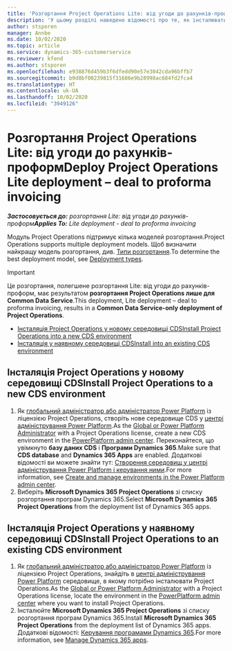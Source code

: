 ```yaml
---
title: 'Розгортання Project Operations Lite: від угоди до рахунків-проформ'
description: 'У цьому розділі наведено відомості про те, як інсталювати розгортання Project Operations Lite: від угоди до рахунків-проформ.'
author: stsporen
manager: Annbe
ms.date: 10/02/2020
ms.topic: article
ms.service: dynamics-365-customerservice
ms.reviewer: kfend
ms.author: stsporen
ms.openlocfilehash: e938876d459b3f6dfedd90e57e3042cda96bffb7
ms.sourcegitcommit: b9d8bf00239815f31686e9b28998ac684fd2fca4
ms.translationtype: HT
ms.contentlocale: uk-UA
ms.lasthandoff: 10/02/2020
ms.locfileid: "3949126"
---
```

# <a name="deploy-project-operations-lite-deployment--deal-to-proforma-invoicing"></a><span data-ttu-id="cf807-103">Розгортання Project Operations Lite: від угоди до рахунків-проформ</span><span class="sxs-lookup"><span data-stu-id="cf807-103">Deploy Project Operations Lite deployment – deal to proforma invoicing</span></span>

<span data-ttu-id="cf807-104">_**Застосовується до:** розгортання Lite: від угоди до рахунків-проформ_</span><span class="sxs-lookup"><span data-stu-id="cf807-104">_**Applies To:** Lite deployment - deal to proforma invoicing_</span></span>

<span data-ttu-id="cf807-105">Модуль Project Operations підтримує кілька моделей розгортання.</span><span class="sxs-lookup"><span data-stu-id="cf807-105">Project Operations supports multiple deployment models.</span></span> <span data-ttu-id="cf807-106">Щоб визначити найкращу модель розгортання, див. [Типи розгортання](determine-deployment-type.md).</span><span class="sxs-lookup"><span data-stu-id="cf807-106">To determine the best deployment model, see [Deployment types](determine-deployment-type.md).</span></span>


> [!IMPORTANT]
> <span data-ttu-id="cf807-107">Це розгортання, полегшене розгортання Lite: від угоди до рахунків-проформ, має результатом **розгортання Project Operations лише для Common Data Service**.</span><span class="sxs-lookup"><span data-stu-id="cf807-107">This deployment, Lite deployment – deal to proforma invoicing, results in a **Common Data Service-only deployment of Project Operations**.</span></span>

- [<span data-ttu-id="cf807-108">Інсталяція Project Operations у новому середовищі CDS</span><span class="sxs-lookup"><span data-stu-id="cf807-108">Install Project Operations into a new CDS environment</span></span>](#new)
- [<span data-ttu-id="cf807-109">Інсталяція у наявному середовищі CDS</span><span class="sxs-lookup"><span data-stu-id="cf807-109">Install into an existing CDS environment</span></span>](#existing)



## <a name="install-project-operations-to-a-new-cds-environment"></a><a name="new"></a><span data-ttu-id="cf807-110">Інсталяція Project Operations у новому середовищі CDS</span><span class="sxs-lookup"><span data-stu-id="cf807-110">Install Project Operations to a new CDS environment</span></span>

1. <span data-ttu-id="cf807-111">Як [глобальний адміністратор або адміністратор Power Platform](https://docs.microsoft.com/power-platform/admin/global-service-administrators-can-administer-without-license) із ліцензією Project Operations, створіть нове середовище CDS у [центрі адміністрування Power Platform](https://admin.powerplatform.com).</span><span class="sxs-lookup"><span data-stu-id="cf807-111">As the [Global or Power Platform Administrator](https://docs.microsoft.com/power-platform/admin/global-service-administrators-can-administer-without-license) with a Project Operations license, create a new CDS environment in the [PowerPlatform admin center](https://admin.powerplatform.com).</span></span> <span data-ttu-id="cf807-112">Переконайтеся, що увімкнуто **базу даних CDS** і **Програми Dynamics 365**.</span><span class="sxs-lookup"><span data-stu-id="cf807-112">Make sure that **CDS database** and **Dynamics 365 Apps** are enabled.</span></span> <span data-ttu-id="cf807-113">Додаткові відомості ви можете знайти тут: [Створення середовищ у центрі адміністрування Power Platform і керування ними](https://docs.microsoft.com/power-platform/admin/create-environment#create-an-environment-in-the-power-platform-admin-center).</span><span class="sxs-lookup"><span data-stu-id="cf807-113">For more information, see [Create and manage environments in the Power Platform admin center](https://docs.microsoft.com/power-platform/admin/create-environment#create-an-environment-in-the-power-platform-admin-center).</span></span>
2. <span data-ttu-id="cf807-114">Виберіть **Microsoft Dynamics 365 Project Operations** зі списку розгортання програм Dynamics 365.</span><span class="sxs-lookup"><span data-stu-id="cf807-114">Select **Microsoft Dynamics 365 Project Operations** from the deployment list of Dynamics 365 apps.</span></span>


## <a name="install-project-operations-to-an-existing-cds-environment"></a><a name="existing"></a><span data-ttu-id="cf807-115">Інсталяція Project Operations у наявному середовищі CDS</span><span class="sxs-lookup"><span data-stu-id="cf807-115">Install Project Operations to an existing CDS environment</span></span>

1. <span data-ttu-id="cf807-116">Як [глобальний адміністратор або адміністратор Power Platform](https://docs.microsoft.com/power-platform/admin/global-service-administrators-can-administer-without-license) із ліцензією Project Operations, знайдіть в [центрі адміністрування Power Platform](https://admin.powerplatform.com) середовище, в якому потрібно інсталювати Project Operations.</span><span class="sxs-lookup"><span data-stu-id="cf807-116">As the [Global or Power Platform Administrator](https://docs.microsoft.com/power-platform/admin/global-service-administrators-can-administer-without-license) with a Project Operations license, locate the environment in the [PowerPlatform admin center](https://admin.powerplatform.com) where you want to install Project Operations.</span></span>
2. <span data-ttu-id="cf807-117">Інсталюйте **Microsoft Dynamics 365 Project Operations** зі списку розгортання програм Dynamics 365.</span><span class="sxs-lookup"><span data-stu-id="cf807-117">Install **Microsoft Dynamics 365 Project Operations** from the deployment list of Dynamics 365 apps.</span></span> <span data-ttu-id="cf807-118">Додаткові відомості: [Керування програмами Dynamics 365](https://docs.microsoft.com/power-platform/admin/manage-apps).</span><span class="sxs-lookup"><span data-stu-id="cf807-118">For more information, see [Manage Dynamics 365 apps](https://docs.microsoft.com/power-platform/admin/manage-apps).</span></span>


